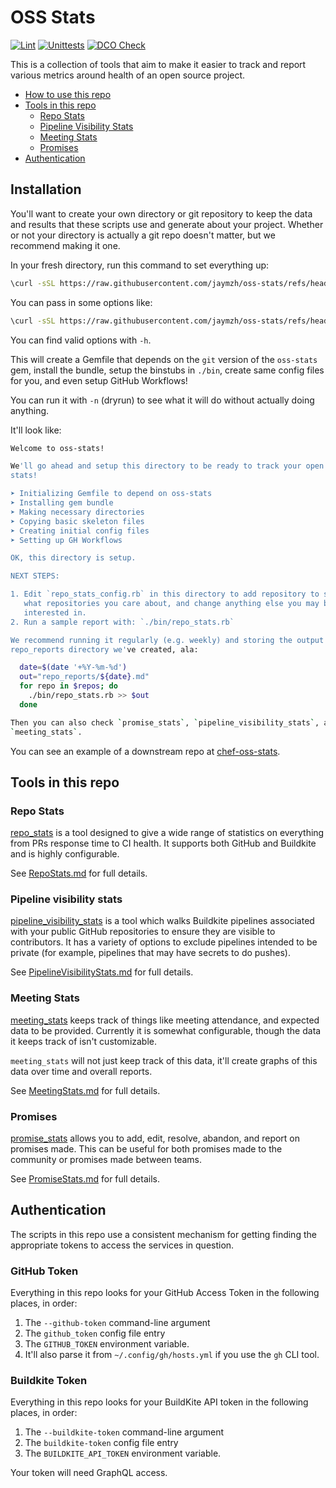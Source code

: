 # OSS Stats

[![Lint](https://github.com/jaymzh/oss-stats/actions/workflows/lint.yml/badge.svg)](https://github.com/jaymzh/oss-stats/actions/workflows/lint.yml)
[![Unittests](https://github.com/jaymzh/oss-stats/actions/workflows/unit.yml/badge.svg)](https://github.com/jaymzh/oss-stats/actions/workflows/unit.yml)
[![DCO Check](https://github.com/jaymzh/oss-stats/actions/workflows/dco.yml/badge.svg)](https://github.com/jaymzh/oss-stats/actions/workflows/dco.yml)

This is a collection of tools that aim to make it easier to track and report
various metrics around health of an open source project.

* [How to use this repo](#how-to-use-this-repo)
* [Tools in this repo](#tools-in-this-repo)
   * [Repo Stats](#repo-stats)
   * [Pipeline Visibility Stats](#pipeline-visibility-stats)
   * [Meeting Stats](#meeting-stats)
   * [Promises](#promises)
* [Authentication](#authentication)

## Installation

You'll want to create your own directory or git repository to keep the data and
results that these scripts use and generate about your project. Whether or not
your directory is actually a git repo doesn't matter, but we recommend making
it one.

In your fresh directory, run this command to set everything up:

```bash
\curl -sSL https://raw.githubusercontent.com/jaymzh/oss-stats/refs/heads/main/bin/initialize_repo.sh | bash -s
```

You can pass in some options like:

```bash
\curl -sSL https://raw.githubusercontent.com/jaymzh/oss-stats/refs/heads/main/bin/initialize_repo.sh | bash -s -- <options>
```

You can find valid options with `-h`.

This will create a Gemfile that depends on the `git` version of the `oss-stats`
gem, install the bundle, setup the binstubs in `./bin`, create same config
files for you, and even setup GitHub Workflows!

You can run it with `-n` (dryrun) to see what it will do without actually
doing anything.

It'll look like:

```bash
Welcome to oss-stats!

We'll go ahead and setup this directory to be ready to track your open source
stats!

➤ Initializing Gemfile to depend on oss-stats
➤ Installing gem bundle
➤ Making necessary directories
➤ Copying basic skeleton files
➤ Creating initial config files
➤ Setting up GH Workflows

OK, this directory is setup.

NEXT STEPS:

1. Edit `repo_stats_config.rb` in this directory to add repository to specify
   what repositories you care about, and change anything else you may be
   interested in.
2. Run a sample report with: `./bin/repo_stats.rb`

We recommend running it regularly (e.g. weekly) and storing the output in the
repo_reports directory we've created, ala:

  date=$(date '+%Y-%m-%d')
  out="repo_reports/${date}.md"
  for repo in $repos; do
    ./bin/repo_stats.rb >> $out
  done

Then you can also check `promise_stats`, `pipeline_visibility_stats`, and
`meeting_stats`.
```

You can see an example of a downstream repo at
[chef-oss-stats](https://github.com/jaymzh/chef-oss-stats/).

## Tools in this repo

### Repo Stats

[repo_stats](bin/repo_stats) is a tool designed to give a wide range of
statistics on everything from PRs response time to CI health. It supports both
GitHub and Buildkite and is highly configurable.

See [RepoStats.md](docs/RepoStats.md) for full details.

### Pipeline visibility stats

[pipeline_visibility_stats](bin/pipeline_visibility_stats) is a tool which
walks Buildkite pipelines associated with your public GitHub repositories to
ensure they are visible to contributors. It has a variety of options to
exclude pipelines intended to be private (for example, pipelines that may
have secrets to do pushes).

See [PipelineVisibilityStats.md](docs/PipelineVisibilityStats.md) for full
details.

### Meeting Stats

[meeting_stats](bin/meeting_stats) keeps track of things like meeting
attendance, and expected data to be provided. Currently it is somewhat
configurable, though the data it keeps track of isn't customizable.

`meeting_stats` will not just keep track of this data, it'll create graphs
of this data over time and overall reports.

See [MeetingStats.md](docs/MeetingStats.md) for full details.

### Promises

[promise_stats](bin/promise_stats) allows you to add, edit, resolve, abandon, and
report on promises made. This can be useful for both promises made to the
community or promises made between teams.

See [PromiseStats.md](docs/PromiseStats.md) for full details.

## Authentication

The scripts in this repo use a consistent mechanism for getting finding
the appropriate tokens to access the services in question.

### GitHub Token

Everything in this repo looks for your GitHub Access Token in the following
places, in order:

1. The `--github-token` command-line argument
1. The `github_token` config file entry
1. The `GITHUB_TOKEN` environment variable.
1. It'll also parse it from `~/.config/gh/hosts.yml` if you use the `gh` CLI tool.

### Buildkite Token

Everything in this repo looks for your BuildKite API token in the following
places, in order:

1. The `--buildkite-token` command-line argument
1. The `buildkite-token` config file entry
1. The `BUILDKITE_API_TOKEN` environment variable.

Your token will need GraphQL access.

